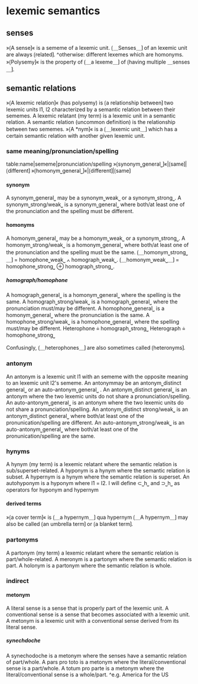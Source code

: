 # lexemic semantics

## senses

»⟮A sense⟯« is a sememe of a lexemic unit.
⟮＿Senses＿⟯ of an lexemic unit are always ⟮related⟯.
^otherwise: different lexemes which are homonyms.
»⟮Polysemy⟯« is the property of ⟮＿a lexeme＿⟯ of ⟮having multiple ＿senses＿⟯.

## semantic relations

»⟮A lexemic relation⟯« (has polysemy) is ⟮a relationship between⟯ two lexemic units l1, l2 characterized by a semantic relation between their sememes.
A lexemic relatant (my term) is a lexemic unit in a semantic relation.
A semantic relation (uncommon definition) is the relationship between two sememes.
»⟮A *nym⟯« is a ⟮＿lexemic unit＿⟯ which has a certain semantic relation with another given lexemic unit.

### same meaning/pronunciation/spelling

table:name|sememe|pronunciation/spelling
»⟮synonym⎵general⎵⟯«|⟮same⟯|⟮different⟯
»⟮homonym⎵general⎵⟯«|⟮different⟯|⟮same⟯

#### synonym

A synonym⎵general⎵ may be a synonym⎵weak⎵ or a synonym⎵strong⎵.
A synonym⎵strong/weak⎵ is a synonym⎵general⎵ where both/at least one of the pronunciation and the spelling must be different.

#### homonyms

A homonym⎵general⎵ may be a homonym⎵weak⎵ or a synonym⎵strong⎵.
A homonym⎵strong/weak⎵ is a homonym⎵general⎵ where both/at least one of the pronunciation and the spelling must be the same.
⟮＿homonym⎵strong⎵＿⟯ = homophone⎵weak⎵ ∧ homograph⎵weak⎵.
⟮＿homonym⎵weak⎵＿⟯ = homophone⎵strong⎵ ⊕ homograph⎵strong⎵.

##### homograph/homophone

A homograph⎵general⎵ is a homonym⎵general⎵ where the spelling is the same.
A homograph⎵strong/weak⎵ is a homograph⎵general⎵ where the pronunciation must/may be different.
A homophone⎵general⎵ is a homonym⎵general⎵ where the pronunciation is the same.
A homophone⎵strong/weak⎵ is a homophone⎵general⎵ where the spelling must/may be different.
Heterophone ≙ homograph⎵strong⎵
Heterograph ≙ homophone⎵strong⎵


Confusingly, ⟮＿heterophones＿⟯ are also sometimes called ⟮heteronyms⟯.

### antonym

An antonym is a lexemic unit l1 with an sememe with the opposite meaning to an lexemic unit l2's sememe.
An antonymmay be an antonym⎵distinct general⎵ or an auto-antonym⎵general⎵ .
An antonym⎵distinct general⎵ is an antonym where the two lexemic units do not share a pronunciation/spelling. 
An auto-antonym⎵general⎵ is an antonym where the two lexemic units do not share a pronunciation/spelling. 
An antonym⎵distinct strong/weak⎵ is an antonym⎵distinct general⎵ where both/at least one of the pronunication/spelling are different.
An auto-antonym⎵strong/weak⎵ is an auto-antonym⎵general⎵ where both/at least one of the pronunication/spelling are the same.

### hynyms

A hynym (my term) is a lexemic relatant where the semantic relation is sub/superset-related.
A hyponym is a hynym where the semantic relation is subset.
A hypernym is a hynym where the semantic relation is superset.
An autohyponym is a hyponym where l1 = l2.
I will define ⊂⎵h⎵ and ⊃⎵h⎵ as operators for hyponym and hypernym

#### derived terms

»⟮a cover term⟯« is ⟮＿a hypernym＿⟯ qua hypernym
⟮＿A hypernym＿⟯ may also be called ⟮an umbrella term⟯ or ⟮a blanket term⟯.

### partonyms

A partonym (my term) a lexemic relatant where the semantic relation is part/whole-related.
A meronym is a partonym where the semantic relation is part.
A holonym is a partonym where the semantic relation is whole.

### indirect

#### metonym

A literal sense is a sense that is properly part of the lexemic unit.
A conventional sense is a sense that becomes associated with a lexemic unit.
A metonym is a lexemic unit with a conventional sense derived from its literal sense.

##### synechdoche

A synechodoche is a metonym where the senses have a semantic relation of part/whole.
A pars pro toto is a metonym where the literal/conventional sense is a part/whole.
A totum pro parte is a metonym where the literal/conventional sense is a whole/part.
^e.g. America for the US